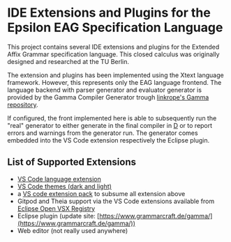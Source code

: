 # IDE Extensions and Plugins for the Epsilon EAG Specification Language

This project contains several IDE extensions and plugins for the Extended Affix Grammar specification language. This closed calculus was originally designed and researched at the TU Berlin.

The extension and plugins has been implemented using the Xtext language framework. However, this represents only the EAG language frontend. The language backend with parser generator and evaluator generator is provided by the Gamma Compiler Generator trough [linkrope's Gamma repository](https://github.com/linkrope/gamma).

If configured, the front implemented here is able to subsequently run the "real" generator to either generate in the final compiler in [D](https://dlang.org) or to report errors and warnings from the generator run. The generator comes embedded into the VS Code extension respectively the Eclipse plugin.

## List of Supported Extensions

* [VS Code language extension](https://marketplace.visualstudio.com/items?itemName=Grammarcraft.epsilon-eag)
* [VS Code themes (dark and light)](https://marketplace.visualstudio.com/search?term=grammarcraft&target=VSCode&category=Themes&sortBy=Relevance)
* a [VS code extension pack](https://marketplace.visualstudio.com/items?itemName=Grammarcraft.epsilon-eag-extension-pack) to subsume all extension above
* Gitpod and Theia support via the VS Code extensions available from [Eclipse Open VSX Registry](https://open-vsx.org/?search=grammarcraft&category=&sortBy=relevance&sortOrder=desc)
* Eclipse plugin (update site: [https://www.grammarcraft.de/gamma/](https://www.grammarcraft.de/gamma/))
* Web editor (not really used anywhere)
